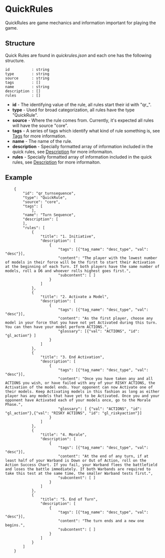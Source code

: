 # QuickRules

QuickRules are game mechanics and information important for playing the game.

## Structure

Quick Rules are found in *quickrules.json* and each one has the following structure.

```
id          : string
type        : string
source      : string
tags        : []
name        : string
description : []
rules       : []
```

- **id** - The identifying value of the rule, all rules start their id with "qr_".
- **type** - Used for broad categorization, all rules have the type "QuickRule".
- **source** - Where the rule comes from. Currently, it's expected all rules will have the source "core".
- **tags** - A series of tags which identify what kind of rule something is, see [Tags](../../Tags.md) for more information.
- **name** - The name of the rule.
- **description** - Specially formatted array of information included in the quick rules, see [Description](../../Description.md) for more informaiton.
- **rules** - Specially formatted array of information included in the quick rules, see [Description](../../Rules.md) for more informaiton.

## Example

```
    {
        "id": "qr_turnsequence",
        "type": "QuickRule",
        "source": "core",
        "tags": [
            ],
        "name": "Turn Sequence",
        "description": [
        ],
        "rules": [
            {
                "title": "1. Initiative",
                "description": [
                    {
                        "tags": [{"tag_name": "desc_type", "val": "desc"}],
                        "content": "The player with the lowest number of models in their force will be the first to start their Activation at the beginning of each Turn. If both players have the same number of models, roll a D6 and whoever rolls highest goes first.",
                        "subcontent": [ ]
                    }
                ]
            },
            {
                "title": "2. Activate a Model",
                "description": [
                    {
                        "tags": [{"tag_name": "desc_type", "val": "desc"}],
                        "content": "As the first player, choose any model in your force that you have not yet Activated during this turn. You can then have your model perform ACTIONS.",
                        "glossary": [{"val": "ACTIONS", "id": "gl_action"} ]
                    }
                ]
            },
            {
                "title": "3. End Activation",
                "description": [
                    {
                        "tags": [{"tag_name": "desc_type", "val": "desc"}],
                        "content": "Once you have taken any and all ACTIONS you wish, or have failed with any of your RISKY ACTIONS, the Activation of the model ends. Your opponent can now Activate one of their models. Keep Activating models in this fashion as long as either player has any models that have yet to be Activated. Once you and your opponent have Activated each of your models once, go to the Morale Phase.",
                        "glossary": [ {"val": "ACTIONS", "id": "gl_action"},{"val": "RISKY ACTIONS", "id": "gl_riskyaction"}]
                    }
                ]
            },
            {
                "title": "4. Morale",
                "description": [
                    {
                        "tags": [{"tag_name": "desc_type", "val": "desc"}],
                        "content": "At the end of any turn, if at least half of your Warband is Down or Out of Action, roll on the Action Success Chart. If you fail, your Warband flees the battlefield and loses the battle immediately. If both Warbands are required to take this test at the same time, the smaller Warband tests first.",
                        "subcontent": [ ]
                    }
                ]
            },
            {
                "title": "5. End of Turn",
                "description": [
                    {
                        "tags": [{"tag_name": "desc_type", "val": "desc"}],
                        "content": "The turn ends and a new one begins.",
                        "subcontent": [ ]
                    }
                ]
            }
        ]
    }
```